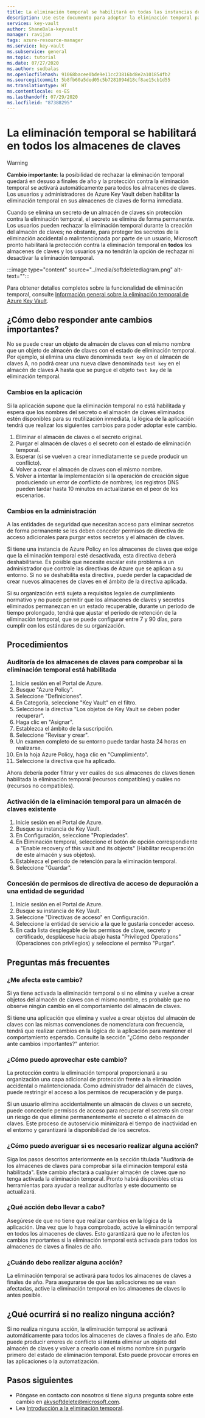 ```yaml
---
title: La eliminación temporal se habilitará en todas las instancias de Azure Key Vault | Microsoft Docs
description: Use este documento para adoptar la eliminación temporal para todos los almacenes de claves.
services: key-vault
author: ShaneBala-keyvault
manager: ravijan
tags: azure-resource-manager
ms.service: key-vault
ms.subservice: general
ms.topic: tutorial
ms.date: 07/27/2020
ms.author: sudbalas
ms.openlocfilehash: 91068bacee0bde9e11cc23816bd8e2a101854fb2
ms.sourcegitcommit: 5b8fb60a5ded05c5b7281094d18cf8ae15cb1d55
ms.translationtype: HT
ms.contentlocale: es-ES
ms.lasthandoff: 07/29/2020
ms.locfileid: "87388295"
---
```

# <a name="soft-delete-will-be-enabled-on-all-key-vaults"></a>La eliminación temporal se habilitará en todos los almacenes de claves

> [!WARNING]
> **Cambio importante**: la posibilidad de rechazar la eliminación temporal quedará en desuso a finales de año y la protección contra la eliminación temporal se activará automáticamente para todos los almacenes de claves.  Los usuarios y administradores de Azure Key Vault deben habilitar la eliminación temporal en sus almacenes de claves de forma inmediata.

Cuando se elimina un secreto de un almacén de claves sin protección contra la eliminación temporal, el secreto se elimina de forma permanente. Los usuarios pueden rechazar la eliminación temporal durante la creación del almacén de claves; no obstante, para proteger los secretos de la eliminación accidental o malintencionada por parte de un usuario, Microsoft pronto habilitará la protección contra la eliminación temporal en **todos** los almacenes de claves y los usuarios ya no tendrán la opción de rechazar ni desactivar la eliminación temporal.

:::image type="content" source="../media/softdeletediagram.png" alt-text="<texto alternativo>":::

Para obtener detalles completos sobre la funcionalidad de eliminación temporal, consulte [Información general sobre la eliminación temporal de Azure Key Vault](soft-delete-overview.md).

## <a name="how-do-i-respond-to-breaking-changes"></a>¿Cómo debo responder ante cambios importantes?

No se puede crear un objeto de almacén de claves con el mismo nombre que un objeto de almacén de claves con el estado de eliminación temporal.  Por ejemplo, si elimina una clave denominada `test key` en el almacén de claves A, no podrá crear una nueva clave denominada `test key` en el almacén de claves A hasta que se purgue el objeto `test key` de la eliminación temporal.

### <a name="application-changes"></a>Cambios en la aplicación

Si la aplicación supone que la eliminación temporal no está habilitada y espera que los nombres del secreto o el almacén de claves eliminados estén disponibles para su reutilización inmediata, la lógica de la aplicación tendrá que realizar los siguientes cambios para poder adoptar este cambio.

1. Eliminar el almacén de claves o el secreto original.
2. Purgar el almacén de claves o el secreto con el estado de eliminación temporal.
3. Esperar (si se vuelven a crear inmediatamente se puede producir un conflicto).
4. Volver a crear el almacén de claves con el mismo nombre.
5. Volver a intentar la implementación si la operación de creación sigue produciendo un error de conflicto de nombres; los registros DNS pueden tardar hasta 10 minutos en actualizarse en el peor de los escenarios.

### <a name="administration-changes"></a>Cambios en la administración

A las entidades de seguridad que necesitan acceso para eliminar secretos de forma permanente se les deben conceder permisos de directiva de acceso adicionales para purgar estos secretos y el almacén de claves.

Si tiene una instancia de Azure Policy en los almacenes de claves que exige que la eliminación temporal esté desactivada, esta directiva deberá deshabilitarse.  Es posible que necesite escalar este problema a un administrador que controle las directivas de Azure que se aplican a su entorno. Si no se deshabilita esta directiva, puede perder la capacidad de crear nuevos almacenes de claves en el ámbito de la directiva aplicada.

Si su organización está sujeta a requisitos legales de cumplimiento normativo y no puede permitir que los almacenes de claves y secretos eliminados permanezcan en un estado recuperable, durante un período de tiempo prolongado, tendrá que ajustar el período de retención de la eliminación temporal, que se puede configurar entre 7 y 90 días, para cumplir con los estándares de su organización.

## <a name="procedures"></a>Procedimientos

### <a name="audit-your-key-vaults-to-check-if-soft-delete-is-enabled"></a>Auditoría de los almacenes de claves para comprobar si la eliminación temporal está habilitada

1. Inicie sesión en el Portal de Azure.
2. Busque "Azure Policy".
3. Seleccione "Definiciones".
4. En Categoría, seleccione "Key Vault" en el filtro.
5. Seleccione la directiva "Los objetos de Key Vault se deben poder recuperar".
6. Haga clic en "Asignar".
7. Establezca el ámbito de la suscripción.
8. Seleccione "Revisar y crear".
9. Un examen completo de su entorno puede tardar hasta 24 horas en realizarse.
10. En la hoja Azure Policy, haga clic en "Cumplimiento".
11. Seleccione la directiva que ha aplicado.

Ahora debería poder filtrar y ver cuáles de sus almacenes de claves tienen habilitada la eliminación temporal (recursos compatibles) y cuáles no (recursos no compatibles).

### <a name="turn-on-soft-delete-for-an-existing-key-vault"></a>Activación de la eliminación temporal para un almacén de claves existente

1. Inicie sesión en el Portal de Azure.
2. Busque su instancia de Key Vault.
3. En Configuración, seleccione "Propiedades".
4. En Eliminación temporal, seleccione el botón de opción correspondiente a "Enable recovery of this vault and its objects" (Habilitar recuperación de este almacén y sus objetos).
5. Establezca el período de retención para la eliminación temporal.
6. Seleccione "Guardar".

### <a name="grant-purge-access-policy-permissions-to-a-security-principal"></a>Concesión de permisos de directiva de acceso de depuración a una entidad de seguridad

1. Inicie sesión en el Portal de Azure.
2. Busque su instancia de Key Vault.
3. Seleccione "Directivas de acceso" en Configuración.
4. Seleccione la entidad de servicio a la que le gustaría conceder acceso.
5. En cada lista desplegable de los permisos de clave, secreto y certificado, desplácese hacia abajo hasta "Privileged Operations" (Operaciones con privilegios) y seleccione el permiso "Purgar".

## <a name="frequently-asked-questions"></a>Preguntas más frecuentes

### <a name="does-this-change-affect-me"></a>¿Me afecta este cambio?

Si ya tiene activada la eliminación temporal o si no elimina y vuelve a crear objetos del almacén de claves con el mismo nombre, es probable que no observe ningún cambio en el comportamiento del almacén de claves.

Si tiene una aplicación que elimina y vuelve a crear objetos del almacén de claves con las mismas convenciones de nomenclatura con frecuencia, tendrá que realizar cambios en la lógica de la aplicación para mantener el comportamiento esperado. Consulte la sección "¿Cómo debo responder ante cambios importantes?" anterior.

### <a name="how-do-i-benefit-from-this-change"></a>¿Cómo puedo aprovechar este cambio?

La protección contra la eliminación temporal proporcionará a su organización una capa adicional de protección frente a la eliminación accidental o malintencionada. Como administrador del almacén de claves, puede restringir el acceso a los permisos de recuperación y de purga.

Si un usuario elimina accidentalmente un almacén de claves o un secreto, puede concederle permisos de acceso para recuperar el secreto sin crear un riesgo de que elimine permanentemente el secreto o el almacén de claves. Este proceso de autoservicio minimizará el tiempo de inactividad en el entorno y garantizará la disponibilidad de los secretos.

### <a name="how-do-i-find-out-if-i-need-to-take-action"></a>¿Cómo puedo averiguar si es necesario realizar alguna acción?

Siga los pasos descritos anteriormente en la sección titulada "Auditoría de los almacenes de claves para comprobar si la eliminación temporal está habilitada". Este cambio afectará a cualquier almacén de claves que no tenga activada la eliminación temporal. Pronto habrá disponibles otras herramientas para ayudar a realizar auditorías y este documento se actualizará.

### <a name="what-action-do-i-need-to-take"></a>¿Qué acción debo llevar a cabo?

Asegúrese de que no tiene que realizar cambios en la lógica de la aplicación. Una vez que lo haya comprobado, active la eliminación temporal en todos los almacenes de claves. Esto garantizará que no le afecten los cambios importantes si la eliminación temporal está activada para todos los almacenes de claves a finales de año.

### <a name="by-when-do-i-need-to-take-action"></a>¿Cuándo debo realizar alguna acción?

La eliminación temporal se activará para todos los almacenes de claves a finales de año. Para asegurarse de que las aplicaciones no se vean afectadas, active la eliminación temporal en los almacenes de claves lo antes posible.

## <a name="what-will-happen-if-i-dont-take-any-action"></a>¿Qué ocurrirá si no realizo ninguna acción?

Si no realiza ninguna acción, la eliminación temporal se activará automáticamente para todos los almacenes de claves a finales de año. Esto puede producir errores de conflicto si intenta eliminar un objeto del almacén de claves y volver a crearlo con el mismo nombre sin purgarlo primero del estado de eliminación temporal. Esto puede provocar errores en las aplicaciones o la automatización.

## <a name="next-steps"></a>Pasos siguientes

- Póngase en contacto con nosotros si tiene alguna pregunta sobre este cambio en [akvsoftdelete@microsoft.com](mailto:akvsoftdelete@microsoft.com).
- Lea [Introducción a la eliminación temporal](soft-delete-overview.md).
